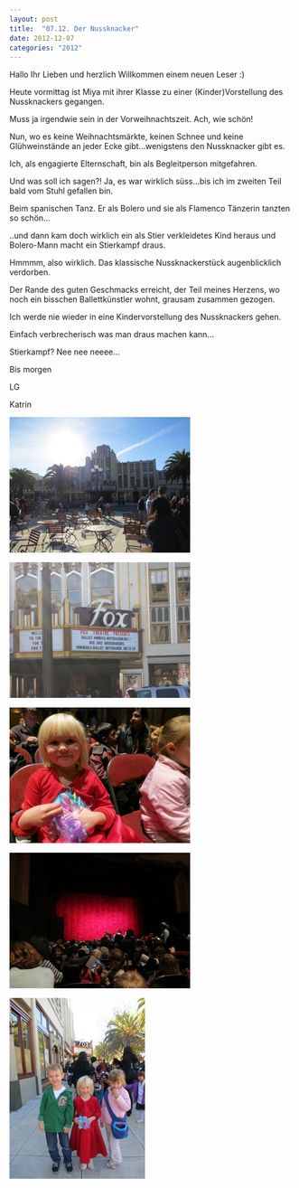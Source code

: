 ```yaml
---
layout: post
title:  "07.12. Der Nussknacker"
date: 2012-12-07
categories: "2012"
---
```




Hallo Ihr Lieben und herzlich Willkommen einem neuen Leser :)



Heute vormittag ist Miya mit ihrer Klasse zu einer (Kinder)Vorstellung des Nussknackers gegangen.



Muss ja irgendwie sein in der Vorweihnachtszeit. Ach, wie schön!



Nun, wo es keine Weihnachtsmärkte, keinen Schnee und keine Glühweinstände an jeder Ecke gibt...wenigstens den Nussknacker gibt es.



Ich, als engagierte Elternschaft, bin als Begleitperson mitgefahren.



Und was soll ich sagen?! Ja, es war wirklich süss...bis ich im zweiten Teil bald vom Stuhl gefallen bin.



Beim spanischen Tanz. Er als Bolero und sie als Flamenco Tänzerin tanzten so schön... 



..und dann kam doch wirklich ein als Stier verkleidetes Kind heraus und Bolero-Mann macht ein Stierkampf draus.



Hmmmm, also wirklich. Das klassische Nussknackerstück augenblicklich verdorben. 



Der Rande des guten Geschmacks erreicht, der Teil meines Herzens, wo noch ein bisschen Ballettkünstler wohnt, grausam zusammen gezogen.



Ich werde nie wieder in eine Kindervorstellung des Nussknackers gehen.



Einfach verbrecherisch was man draus machen kann...



Stierkampf? Nee nee neeee...



Bis morgen



LG

Katrin





![IMG_0145.jpeg](/assets/2012-12-07/IMG_0145.jpeg)

![IMG_0146.jpeg](/assets/2012-12-07/IMG_0146.jpeg)

![IMG_0149.jpeg](/assets/2012-12-07/IMG_0149.jpeg)

![IMG_0150.jpeg](/assets/2012-12-07/IMG_0150.jpeg)

![IMG_0153.jpeg](/assets/2012-12-07/IMG_0153.jpeg)

